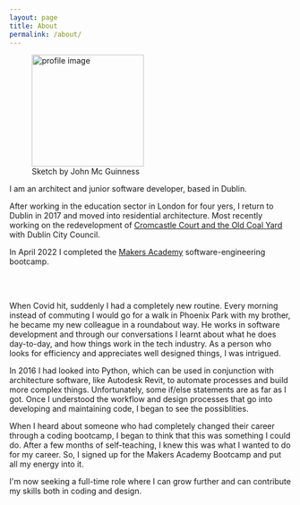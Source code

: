 ```yaml
---
layout: page
title: About
permalink: /about/
---
```

<figure>
  <img src="../public/hobbies/Profile.png" 
  alt="profile image" 
  width="200px">
  <figcaption>Sketch by John Mc Guinness</figcaption>
</figure>

I am an architect and junior software developer, based in Dublin. 

After working in the education sector in London for four yers, I return to Dublin in 2017 and moved into residential architecture. Most recently working on the redevelopment of [Cromcastle Court and the Old Coal Yard](https://mmguinness.github.io/portfolio/CV/#employment) with Dublin City Council.

In April 2022 I completed the [Makers Academy](https://makers.tech/about-us/) software-engineering bootcamp. 

<br>
<br>

When Covid hit, suddenly I had a completely new routine. Every morning instead of commuting I would go for a walk in Phoenix Park with my brother, he became my new colleague in a roundabout way. He works in software development and through our conversations I learnt about what he does day-to-day, and how things work in the tech industry. As a person who looks for efficiency and appreciates well designed things, I was intrigued.

In 2016 I had looked into Python, which can be used in conjunction with architecture software, like Autodesk Revit, to automate processes and build more complex things. Unfortunately, some if/else statements are as far as I got. Once I understood the workflow and design processes that go into developing and maintaining code, I began to see the possiblities.

When I heard about someone who had completely changed their career through a coding bootcamp, I began to think that this was something I could do. After a few months of self-teaching, I knew this was what I wanted to do for my career. So, I signed up for the Makers Academy Bootcamp and put all my energy into it. 

I'm now seeking a full-time role where I can grow further and can contribute my skills both in coding and design.


